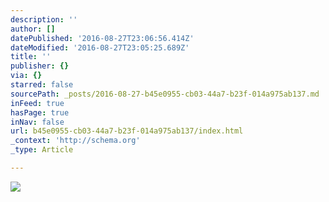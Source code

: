 ```yaml
---
description: ''
author: []
datePublished: '2016-08-27T23:06:56.414Z'
dateModified: '2016-08-27T23:05:25.689Z'
title: ''
publisher: {}
via: {}
starred: false
sourcePath: _posts/2016-08-27-b45e0955-cb03-44a7-b23f-014a975ab137.md
inFeed: true
hasPage: true
inNav: false
url: b45e0955-cb03-44a7-b23f-014a975ab137/index.html
_context: 'http://schema.org'
_type: Article

---
```

![](https://the-grid-user-content.s3-us-west-2.amazonaws.com/cb7b1070-599b-4b06-8607-8c8f599cc77b.jpg)